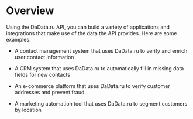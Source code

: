 # Overview

Using the DaData.ru API, you can build a variety of applications and integrations that make use of the data the API provides. Here are some examples:

- A contact management system that uses DaData.ru to verify and enrich user contact information

- A CRM system that uses DaData.ru to automatically fill in missing data fields for new contacts

- An e-commerce platform that uses DaData.ru to verify customer addresses and prevent fraud

- A marketing automation tool that uses DaData.ru to segment customers by location
